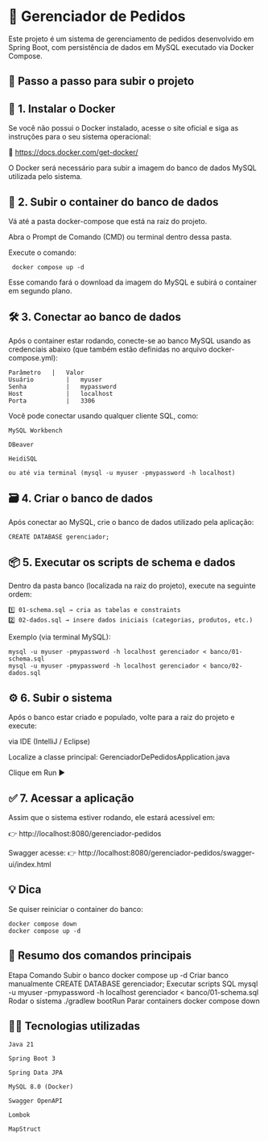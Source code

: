 # 🧾 Gerenciador de Pedidos

Este projeto é um sistema de gerenciamento de pedidos desenvolvido em Spring Boot, com persistência de dados em MySQL executado via Docker Compose.

## 🚀 Passo a passo para subir o projeto
## 🧩 1. Instalar o Docker

Se você não possui o Docker instalado, acesse o site oficial e siga as instruções para o seu sistema operacional:

🔗 https://docs.docker.com/get-docker/

O Docker será necessário para subir a imagem do banco de dados MySQL utilizada pelo sistema.

## 🐳 2. Subir o container do banco de dados

Vá até a pasta docker-compose que está na raiz do projeto.

Abra o Prompt de Comando (CMD) ou terminal dentro dessa pasta.

Execute o comando:

     docker compose up -d 

Esse comando fará o download da imagem do MySQL e subirá o container em segundo plano.

## 🛠️ 3. Conectar ao banco de dados

Após o container estar rodando, conecte-se ao banco MySQL usando as credenciais abaixo (que também estão definidas no arquivo docker-compose.yml):

    Parâmetro	|   Valor
    Usuário	        |   myuser
    Senha	        |   mypassword
    Host	        |   localhost
    Porta	        |   3306

Você pode conectar usando qualquer cliente SQL, como:

    MySQL Workbench
    
    DBeaver
    
    HeidiSQL
    
    ou até via terminal (mysql -u myuser -pmypassword -h localhost)

## 🗃️ 4. Criar o banco de dados

Após conectar ao MySQL, crie o banco de dados utilizado pela aplicação:

    CREATE DATABASE gerenciador;

## 📦 5. Executar os scripts de schema e dados

Dentro da pasta banco (localizada na raiz do projeto), execute na seguinte ordem:

    1️⃣ 01-schema.sql → cria as tabelas e constraints
    2️⃣ 02-dados.sql → insere dados iniciais (categorias, produtos, etc.)

Exemplo (via terminal MySQL):

    mysql -u myuser -pmypassword -h localhost gerenciador < banco/01-schema.sql
    mysql -u myuser -pmypassword -h localhost gerenciador < banco/02-dados.sql

## ⚙️ 6. Subir o sistema

Após o banco estar criado e populado, volte para a raiz do projeto e execute:

via IDE (IntelliJ / Eclipse)

Localize a classe principal:
GerenciadorDePedidosApplication.java

Clique em Run ▶️

## ✅ 7. Acessar a aplicação

Assim que o sistema estiver rodando, ele estará acessível em:

👉 http://localhost:8080/gerenciador-pedidos

Swagger acesse:
👉 http://localhost:8080/gerenciador-pedidos/swagger-ui/index.html

## 💡 Dica

Se quiser reiniciar o container do banco:

    docker compose down
    docker compose up -d

## 🧰 Resumo dos comandos principais
Etapa	Comando
Subir o banco	docker compose up -d
Criar banco manualmente	CREATE DATABASE gerenciador;
Executar scripts SQL	mysql -u myuser -pmypassword -h localhost gerenciador < banco/01-schema.sql
Rodar o sistema	./gradlew bootRun
Parar containers	docker compose down
## 🧑‍💻 Tecnologias utilizadas

    Java 21
    
    Spring Boot 3
    
    Spring Data JPA
    
    MySQL 8.0 (Docker)
    
    Swagger OpenAPI
    
    Lombok
    
    MapStruct

